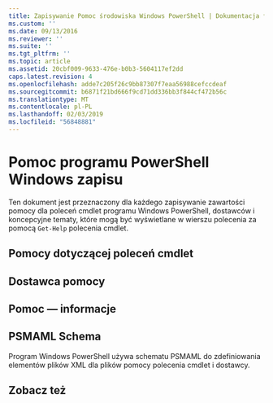 ```yaml
---
title: Zapisywanie Pomoc środowiska Windows PowerShell | Dokumentacja firmy Microsoft
ms.custom: ''
ms.date: 09/13/2016
ms.reviewer: ''
ms.suite: ''
ms.tgt_pltfrm: ''
ms.topic: article
ms.assetid: 20cbf009-9633-476e-b0b3-5604117ef2dd
caps.latest.revision: 4
ms.openlocfilehash: adde7c205f26c9bb87307f7eaa56988cefccdeaf
ms.sourcegitcommit: b6871f21bd666f9cd71dd336bb3f844cf472b56c
ms.translationtype: MT
ms.contentlocale: pl-PL
ms.lasthandoff: 02/03/2019
ms.locfileid: "56848881"
---
```

# <a name="writing-windows-powershell-help"></a>Pomoc programu PowerShell Windows zapisu

Ten dokument jest przeznaczony dla każdego zapisywanie zawartości pomocy dla poleceń cmdlet programu Windows PowerShell, dostawców i koncepcyjne tematy, które mogą być wyświetlane w wierszu polecenia za pomocą `Get-Help` polecenia cmdlet.

## <a name="cmdlet-help"></a>Pomocy dotyczącej poleceń cmdlet

## <a name="provider-help"></a>Dostawca pomocy

## <a name="about-help"></a>Pomoc — informacje

## <a name="psmaml-schema"></a>PSMAML Schema

 Program Windows PowerShell używa schematu PSMAML do zdefiniowania elementów plików XML dla plików pomocy polecenia cmdlet i dostawcy.

## <a name="see-also"></a>Zobacz też
